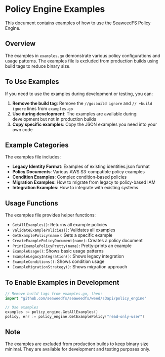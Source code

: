 # Policy Engine Examples

This document contains examples of how to use the SeaweedFS Policy Engine.

## Overview

The examples in `examples.go` demonstrate various policy configurations and usage patterns. The examples file is excluded from production builds using build tags to reduce binary size.

## To Use Examples

If you need to use the examples during development or testing, you can:

1. **Remove the build tag**: Remove the `//go:build ignore` and `// +build ignore` lines from `examples.go`
2. **Use during development**: The examples are available during development but not in production builds
3. **Copy specific examples**: Copy the JSON examples you need into your own code

## Example Categories

The examples file includes:

- **Legacy Identity Format**: Examples of existing identities.json format
- **Policy Documents**: Various AWS S3-compatible policy examples
- **Condition Examples**: Complex condition-based policies
- **Migration Examples**: How to migrate from legacy to policy-based IAM
- **Integration Examples**: How to integrate with existing systems

## Usage Functions

The examples file provides helper functions:

- `GetAllExamples()`: Returns all example policies
- `ValidateExamplePolicies()`: Validates all examples
- `GetExamplePolicy(name)`: Gets a specific example
- `CreateExamplePolicyDocument(name)`: Creates a policy document
- `PrintExamplePolicyPretty(name)`: Pretty-prints an example
- `ExampleUsage()`: Shows basic usage patterns
- `ExampleLegacyIntegration()`: Shows legacy integration
- `ExampleConditions()`: Shows condition usage
- `ExampleMigrationStrategy()`: Shows migration approach

## To Enable Examples in Development

```go
// Remove build tags from examples.go, then:
import "github.com/seaweedfs/seaweedfs/weed/s3api/policy_engine"

// Use examples
examples := policy_engine.GetAllExamples()
policy, err := policy_engine.GetExamplePolicy("read-only-user")
```

## Note

The examples are excluded from production builds to keep binary size minimal. They are available for development and testing purposes only. 
